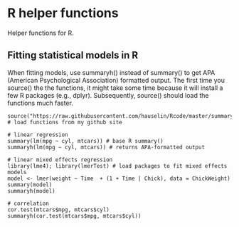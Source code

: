 # R helper functions

Helper functions for R.

## Fitting statistical models in R

When fitting models, use summaryh() instead of summary() to get APA (American Psychological Association) formatted output. The first time you source() the the functions, it might take some time because it will install a few R packages (e.g., dplyr). Subsequently, source() should load the functions much faster.

```
source("https://raw.githubusercontent.com/hauselin/Rcode/master/summaryh.R") # load functions from my github site

# linear regression
summary(lm(mpg ~ cyl, mtcars)) # base R summary()
summaryh(lm(mpg ~ cyl, mtcars)) # returns APA-formatted output

# linear mixed effects regression
library(lme4); library(lmerTest) # load packages to fit mixed effects models
model <- lmer(weight ~ Time  + (1 + Time | Chick), data = ChickWeight)
summary(model)
summaryh(model)

# correlation
cor.test(mtcars$mpg, mtcars$cyl)
summaryh(cor.test(mtcars$mpg, mtcars$cyl))
```
